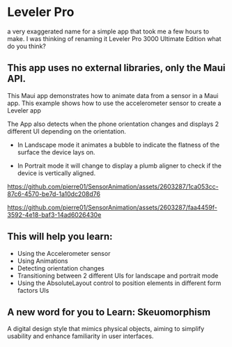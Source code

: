 # Leveler Pro 
a very exaggerated name for a simple app that took me a few hours to make.
I was thinking of renaming it Leveler Pro 3000 Ultimate Edition what do you think?
## This app uses no external libraries, only the Maui API.

This Maui app demonstrates how to animate data from a sensor in a Maui app. 
This example shows how to use the accelerometer sensor to create a Leveler
app 

The App also detects when the phone orientation changes and displays 2 different UI depending on the orientation.

- In Landscape mode it animates a bubble to indicate the flatness of the surface the device lays on. 

- In Portrait mode it will change to display a plumb aligner to check if the device is vertically aligned.

https://github.com/pierre01/SensorAnimation/assets/2603287/1ca053cc-87c6-4570-be7d-1a10dc208d76

https://github.com/pierre01/SensorAnimation/assets/2603287/faa4459f-3592-4e18-baf3-14ad6026430e


## This will help you learn:
- Using the Accelerometer sensor
- Using Animations
- Detecting orientation changes
- Transitioning between 2 different UIs for landscape and portrait mode
- Using the AbsoluteLayout control to position elements in different form factors UIs

## A new word for you to Learn: Skeuomorphism 
A digital design style that mimics physical objects, aiming to simplify usability and enhance familiarity in user interfaces.


